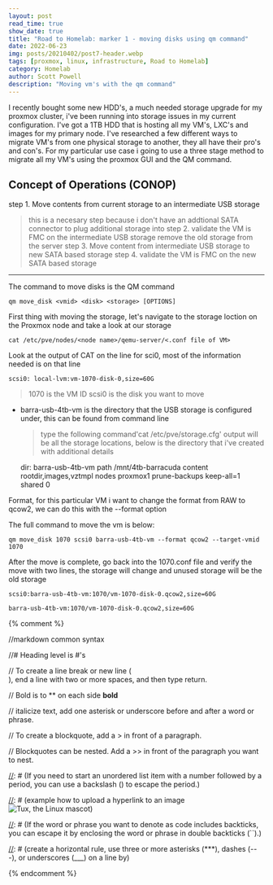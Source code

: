 ```yaml
---
layout: post
read_time: true
show_date: true
title: "Road to Homelab: marker 1 - moving disks using qm command"
date: 2022-06-23
img: posts/20210402/post7-header.webp
tags: [proxmox, linux, infrastructure, Road to Homelab]
category: Homelab
author: Scott Powell
description: "Moving vm's with the qm command"
---
```

I recently bought some new HDD's, a much needed storage upgrade for my proxmox cluster, i've been running into storage issues in my current configuration.  I've got a 1TB HDD that is hosting all my VM's, LXC's and images for my primary node.  I've researched a few different ways to migrate VM's from one physical storage to another, they all have their pro's and con's.  For my particular use case i going to use a three stage method to migrate all my VM's using the proxmox GUI and the QM command.

## Concept of Operations (CONOP)
step 1. Move contents from current storage to an intermediate USB storage
   > this is a necesary step because i don't have an addtional SATA connector to plug additional storage into 
step 2. validate the VM is FMC on the intermediate USB storage
   > remove the old storage from the server 
step 3. Move content from intermediate USB storage to new SATA based storage
step 4. validate the VM is FMC on the new SATA based storage   

___

The command to move disks is the QM command

    qm move_disk <vmid> <disk> <storage> [OPTIONS]

First thing with moving the storage, let's navigate to the storage loction on the Proxmox node and take a look at our storage 

    cat /etc/pve/nodes/<node name>/qemu-server/<.conf file of VM>
      
Look at the output of CAT on the line for sci0, most of the information needed is on that line
   
    scsi0: local-lvm:vm-1070-disk-0,size=60G
   > 1070 is the VM ID
   > scsi0 is the disk you want to move
- barra-usb-4tb-vm is the directory that the USB storage is configured under, this can be found from command line
   > type the following command'cat /etc/pve/storage.cfg'
   > output will be all the storage locations, below is the directory that i've created with additional details
   
   dir: barra-usb-4tb-vm
   path /mnt/4tb-barracuda
   content rootdir,images,vztmpl
   nodes proxmox1
   prune-backups keep-all=1
   shared 0
   
Format, for this particular VM i want to change the format from RAW to qcow2, we can do this with the --format option 
   
The full command to move the vm is below:
   
    qm move_disk 1070 scsi0 barra-usb-4tb-vm --format qcow2 --target-vmid 1070
   
After the move is complete, go back into the 1070.conf file and verify the move with two lines, the storage will change and unused storage will be the old storage

    scsi0:barra-usb-4tb-vm:1070/vm-1070-disk-0.qcow2,size=60G
   
    barra-usb-4tb-vm:1070/vm-1070-disk-0.qcow2,size=60G
      
{% comment %}

   //markdown common syntax

   //# Heading level is #'s

   // To create a line break or new line (<br>), end a line with two or more spaces, and then type return.

   // Bold is to ** on each side **bold**

   // italicize text, add one asterisk or underscore before and after a word or phrase.

   // To create a blockquote, add a > in front of a paragraph.

   // Blockquotes can be nested. Add a >> in front of the paragraph you want to nest.

[//]: # (If you need to start an unordered list item with a number followed by a period, you can use a backslash (\) to escape the period.)

[//]: # (Code blocks are normally indented four spaces or one tab. When they’re in a list, indent them eight spaces or two tabs.)

[//]: # (example how to upload a hyperlink to an image ![Tux, the Linux mascot](/assets/images/tux.png))  

[//]: # (If the word or phrase you want to denote as code includes backticks, you can escape it by enclosing the word or phrase in double backticks (``).)

[//]: # (create a horizontal rule, use three or more asterisks (***), dashes (---), or underscores (___) on a line by)    

[//]: # (This is a method of using MD to make a comment)
  
{% endcomment %}

